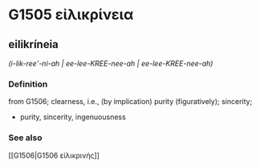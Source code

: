 # G1505 εἰλικρίνεια

## eilikríneia

_(i-lik-ree'-ni-ah | ee-lee-KREE-nee-ah | ee-lee-KREE-nee-ah)_

### Definition

from G1506; clearness, i.e., (by implication) purity (figuratively); sincerity; 

- purity, sincerity, ingenuousness

### See also

[[G1506|G1506 εἰλικρινής]]
